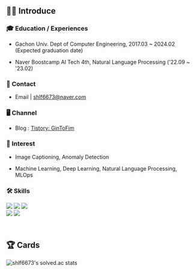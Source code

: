 ## 🙋‍♂️ Introduce

### 🎓 Education / Experiences

- Gachon Univ. Dept of Computer Engineering, 2017.03 ~ 2024.02 (Expected graduation date)

- Naver Boostcamp AI Tech 4th, Natural Language Processing ('22.09 ~ '23.02)

### 📨 Contact

- Email  | shlf6673@naver.com

<!-- CV     | [Curriculum Vitae](https://obtainable-turnover-bef.notion.site/Ryu-Jongmoon-df7118b559544bda93aca3070b6dbcff) -->

### 🖥️ Channel

- Blog : [Tistory: GinToFim](https://gintofim.tistory.com/)

### 🎯 Interest

- Image Captioning, Anomaly Detection

- Machine Learning, Deep Learning, Natural Language Processing, MLOps

### 🛠 Skills
<p>
<img src="https://img.shields.io/badge/python-3776AB?style=for-the-badge&logo=python&logoColor=white">
<img src="https://img.shields.io/badge/PyTorch-EE4C2C?style=for-the-badge&logo=PyTorch&logoColor=white">
<img src="https://img.shields.io/badge/TensorFlow-FF6F00?style=for-the-badge&logo=TensorFlow&logoColor=white">
<br>
<img src="https://img.shields.io/badge/github-181717?style=for-the-badge&logo=github&logoColor=white">
<img src="https://img.shields.io/badge/git-F05032?style=for-the-badge&logo=git&logoColor=white">
</p>
<br>

## 🏆 Cards

<!-- [![Hits](https://hits.seeyoufarm.com/api/count/incr/badge.svg?url=https%3A%2F%2Fgithub.com%2FkillerWhale0917&count_bg=%2379C83D&title_bg=%23555555&icon=&icon_color=%23E7E7E7&title=hits&edge_flat=false)](https://hits.seeyoufarm.com) -->

<!-- [![Solved.ac Profile](http://mazassumnida.wtf/api/v2/generate_badge?boj=shlf6673)](https://solved.ac/shlf6673/) -->
![shlf6673's solved.ac stats](https://github-readme-solvedac.hyp3rflow.vercel.app/api/?handle=shlf6673)
